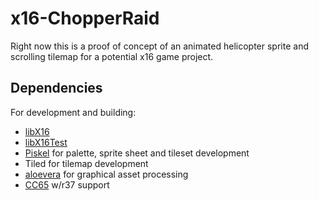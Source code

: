 # x16-ChopperRaid

Right now this is a proof of concept of an animated helicopter sprite and scrolling tilemap for a potential x16 game project.

## Dependencies
For development and building:
- [libX16](https://github.com/CJLove/libX16)
- [libX16Test](https://github.com/CJLove/libX16Test)
- [Piskel](https://github.com/piskelapp/piskel) for palette, sprite sheet and tileset development
- Tiled for tilemap development
- [aloevera](https://github.com/yeastplume/aloevera) for graphical asset processing
- [CC65](https://www.cc65.org/) w/r37 support
